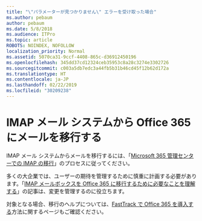 ```yaml
---
title: "\"パラメーターが見つかりません\" エラーを受け取った場合"
ms.author: pebaum
author: pebaum
ms.date: 5/8/2018
ms.audience: ITPro
ms.topic: article
ROBOTS: NOINDEX, NOFOLLOW
localization_priority: Normal
ms.assetid: 5070ca31-9ccf-4408-865c-d36912450196
ms.openlocfilehash: 345dd37cd12324ceb35953c8a28c3274e3302726
ms.sourcegitcommit: c003a5db7edc3a44fb5b31b46cd45f12b62d172a
ms.translationtype: HT
ms.contentlocale: ja-JP
ms.lasthandoff: 02/22/2019
ms.locfileid: "30209238"
---
```

# <a name="migrating-email-from-imap-email-system-to-office-365"></a>IMAP メール システムから Office 365 にメールを移行する

IMAP メール システムからメールを移行するには、「[Microsoft 365 管理センターでの IMAP の移行](https://support.office.com/article/4682f2e4-f720-4868-91ab-207f5b0c325d)」のプロセスに従ってください。
  
多くの大企業では、ユーザーの期待を管理するために慎重に計画する必要があります。「[IMAP メールボックスを Office 365 に移行するために必要なことを理解する](https://docs.microsoft.com/ja-JP/Exchange/mailbox-migration/migrating-imap-mailboxes/migrating-imap-mailboxes)」の記事は、変更を管理するのに役立ちます。 

対象となる場合、移行のヘルプについては、[FastTrack で Office 365 を導入する](https://www.microsoft.com/fasttrack/microsoft-365/office-365)方法に関するページもご確認ください。
  

